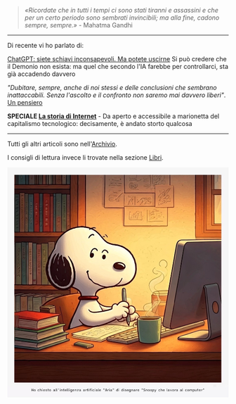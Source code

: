 > *«Ricordate che in tutti i tempi ci sono stati tiranni e assassini e che per un certo periodo sono sembrati invincibili; ma alla fine, cadono sempre, sempre.»* - Mahatma Gandhi

---

Di recente vi ho parlato di:

 [ChatGPT: siete schiavi inconsapevoli. Ma potete uscirne](/articles/2024-11-02-chatgpt-schiavitu.html) Si può credere che il Demonio non esista: ma quel che secondo l'IA farebbe per controllarci, sta già accadendo davvero

*"Dubitare, sempre, anche di noi stessi e delle conclusioni che sembrano inattaccabili. Senza l'ascolto e il confronto non saremo mai davvero liberi"*. [Un pensiero](/articles/2024-09-23-studiare-per-dubitare.html)

**SPECIALE [La storia di Internet](/articles/2024-08-20-la-storia-di-internet.html)** - Da aperto e accessibile a marionetta del capitalismo tecnologico: decisamente, è andato storto qualcosa

---

Tutti gli altri articoli sono nell'[Archivio](/pages/archivio.html).

I consigli di lettura invece li trovate nella sezione [Libri](/pages/libri.html).

![Snoopy che lavora al computer, un'immagine generata dall'intelligenza artificiale "Aria" integrata nel browser Opera](/img/snoopy-lavora-al-computer-aria-ai.jpg)
